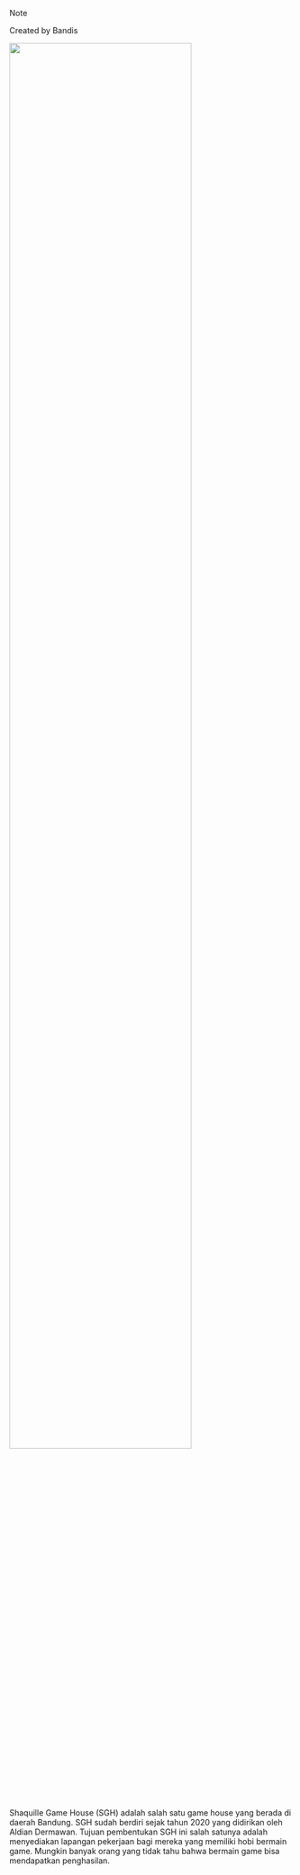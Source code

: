 
> [!NOTE]
> Created by Bandis
  <p>
    <a href="https://bndts.netlify.app" target="_blank">
      <img width="80%" src="https://shaquille.netlify.app/assets/logo/SGH-small.png"></a>
  </p>

Shaquille Game House (SGH) adalah salah satu game house yang berada di daerah Bandung. SGH sudah berdiri sejak tahun 2020 yang didirikan oleh Aldian Dermawan. Tujuan pembentukan SGH ini salah satunya adalah menyediakan lapangan pekerjaan bagi mereka yang memiliki hobi bermain game. Mungkin banyak orang yang tidak tahu bahwa bermain game bisa mendapatkan penghasilan.
